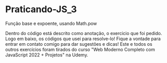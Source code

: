 # Praticando-JS_3
Função base e expoente, usando Math.pow

Dentro do código está descrito como anotação, o exercicio que foi pedido. Logo em baixo,
os códigos que usei para resolve-lo! Fique a vontade para entrar em contato comigo para
dar sugestões e dicas!
Este e todos os outros exercícios foram tirados do curso "Web Moderno Completo com
JavaScript 2022 + Projetos" na Udemy.
